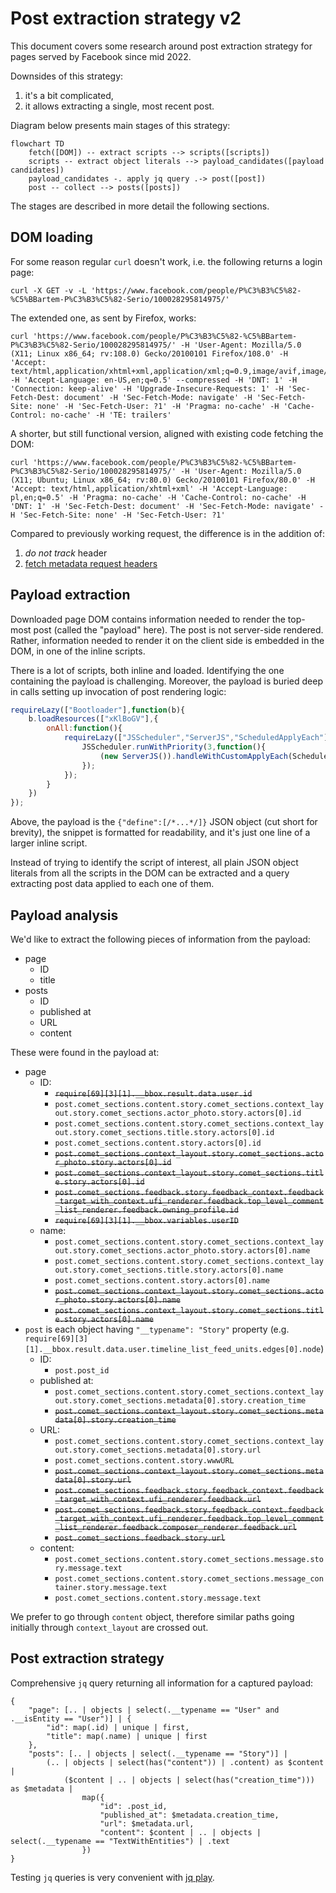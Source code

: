 # Post extraction strategy v2

This document covers some research around post extraction strategy for pages served by Facebook since mid 2022.

Downsides of this strategy:

1. it's a bit complicated,
2. it allows extracting a single, most recent post.

Diagram below presents main stages of this strategy:

```mermaid
flowchart TD
    fetch([DOM]) -- extract scripts --> scripts([scripts])
    scripts -- extract object literals --> payload_candidates([payload candidates])
    payload_candidates -. apply jq query .-> post([post])
    post -- collect --> posts([posts])
```

The stages are described in more detail the following sections.

## DOM loading

For some reason regular `curl` doesn't work, i.e. the following returns a login page:

```
curl -X GET -v -L 'https://www.facebook.com/people/P%C3%B3%C5%82-%C5%BBartem-P%C3%B3%C5%82-Serio/100028295814975/'
```

The extended one, as sent by Firefox, works:

```
curl 'https://www.facebook.com/people/P%C3%B3%C5%82-%C5%BBartem-P%C3%B3%C5%82-Serio/100028295814975/' -H 'User-Agent: Mozilla/5.0 (X11; Linux x86_64; rv:108.0) Gecko/20100101 Firefox/108.0' -H 'Accept: text/html,application/xhtml+xml,application/xml;q=0.9,image/avif,image/webp,*/*;q=0.8' -H 'Accept-Language: en-US,en;q=0.5' --compressed -H 'DNT: 1' -H 'Connection: keep-alive' -H 'Upgrade-Insecure-Requests: 1' -H 'Sec-Fetch-Dest: document' -H 'Sec-Fetch-Mode: navigate' -H 'Sec-Fetch-Site: none' -H 'Sec-Fetch-User: ?1' -H 'Pragma: no-cache' -H 'Cache-Control: no-cache' -H 'TE: trailers'
```

A shorter, but still functional version, aligned with existing code fetching the DOM:

```
curl 'https://www.facebook.com/people/P%C3%B3%C5%82-%C5%BBartem-P%C3%B3%C5%82-Serio/100028295814975/' -H 'User-Agent: Mozilla/5.0 (X11; Ubuntu; Linux x86_64; rv:80.0) Gecko/20100101 Firefox/80.0' -H 'Accept: text/html,application/xhtml+xml' -H 'Accept-Language: pl,en;q=0.5' -H 'Pragma: no-cache' -H 'Cache-Control: no-cache' -H 'DNT: 1' -H 'Sec-Fetch-Dest: document' -H 'Sec-Fetch-Mode: navigate' -H 'Sec-Fetch-Site: none' -H 'Sec-Fetch-User: ?1'
```

Compared to previously working request, the difference is in the addition of:

1. _do not track_ header
2. [fetch metadata request headers](https://developer.mozilla.org/en-US/docs/Glossary/Fetch_metadata_request_header)

## Payload extraction

Downloaded page DOM contains information needed to render the top-most post (called the "payload" here). The post is not server-side rendered. Rather, information needed to render it on the client side is embedded in the DOM, in one of the inline scripts.

There is a lot of scripts, both inline and loaded. Identifying the one containing the payload is challenging. Moreover, the payload is buried deep in calls setting up invocation of post rendering logic:

```javascript
requireLazy(["Bootloader"],function(b){
    b.loadResources(["xKlBoGV"],{
        onAll:function(){
            requireLazy(["JSScheduler","ServerJS","ScheduledApplyEach"],function(JSScheduler,ServerJS,ScheduledApplyEach){
                JSScheduler.runWithPriority(3,function(){
                    (new ServerJS()).handleWithCustomApplyEach(ScheduledApplyEach,{"define":[/*...*/]});
                });
            });
        }
    })
});
```

Above, the payload is the `{"define":[/*...*/]}` JSON object (cut short for brevity), the snippet is formatted for readability, and it's just one line of a larger inline script.

Instead of trying to identify the script of interest, all plain JSON object literals from all the scripts in the DOM can be extracted and a query extracting post data applied to each one of them.

## Payload analysis

We'd like to extract the following pieces of information from the payload:

* page
  * ID
  * title
* posts
  * ID
  * published at
  * URL
  * content

These were found in the payload at:

* page
  * ID:
    * ~~`require[69][3][1].__bbox.result.data.user.id`~~
    * `post.comet_sections.content.story.comet_sections.context_layout.story.comet_sections.actor_photo.story.actors[0].id`
    * `post.comet_sections.content.story.comet_sections.context_layout.story.comet_sections.title.story.actors[0].id`
    * `post.comet_sections.content.story.actors[0].id`
    * ~~`post.comet_sections.context_layout.story.comet_sections.actor_photo.story.actors[0].id`~~
    * ~~`post.comet_sections.context_layout.story.comet_sections.title.story.actors[0].id`~~
    * ~~`post.comet_sections.feedback.story.feedback_context.feedback_target_with_context.ufi_renderer.feedback.top_level_comment_list_renderer.feedback.owning_profile.id`~~
    * ~~`require[69][3][1].__bbox.variables.userID`~~
  * name:
    * `post.comet_sections.content.story.comet_sections.context_layout.story.comet_sections.actor_photo.story.actors[0].name`
    * `post.comet_sections.content.story.comet_sections.context_layout.story.comet_sections.title.story.actors[0].name`
    * `post.comet_sections.content.story.actors[0].name`
    * ~~`post.comet_sections.context_layout.story.comet_sections.actor_photo.story.actors[0].name`~~
    * ~~`post.comet_sections.context_layout.story.comet_sections.title.story.actors[0].name`~~
* `post` is each object having `"__typename": "Story"` property (e.g. `require[69][3][1].__bbox.result.data.user.timeline_list_feed_units.edges[0].node`)
  * ID:
    * `post.post_id`
  * published at:
    * `post.comet_sections.content.story.comet_sections.context_layout.story.comet_sections.metadata[0].story.creation_time`
    * ~~`post.comet_sections.context_layout.story.comet_sections.metadata[0].story.creation_time`~~
  * URL:
    * `post.comet_sections.content.story.comet_sections.context_layout.story.comet_sections.metadata[0].story.url`
    * `post.comet_sections.content.story.wwwURL`
    * ~~`post.comet_sections.context_layout.story.comet_sections.metadata[0].story.url`~~
    * ~~`post.comet_sections.feedback.story.feedback_context.feedback_target_with_context.ufi_renderer.feedback.url`~~
    * ~~`post.comet_sections.feedback.story.feedback_context.feedback_target_with_context.ufi_renderer.feedback.top_level_comment_list_renderer.feedback.composer_renderer.feedback.url`~~
    * ~~`post.comet_sections.feedback.story.url`~~
  * content:
    * `post.comet_sections.content.story.comet_sections.message.story.message.text`
    * `post.comet_sections.content.story.comet_sections.message_container.story.message.text`
    * `post.comet_sections.content.story.message.text`

We prefer to go through `content` object, therefore similar paths going initially through `context_layout` are crossed out.

## Post extraction strategy

Comprehensive `jq` query returning all information for a captured payload:

```jq
{
    "page": [.. | objects | select(.__typename == "User" and .__isEntity == "User")] | {
        "id": map(.id) | unique | first,
        "title": map(.name) | unique | first
    },
    "posts": [.. | objects | select(.__typename == "Story")] |
        (.. | objects | select(has("content")) | .content) as $content |
            ($content | .. | objects | select(has("creation_time"))) as $metadata |
                map({
                    "id": .post_id,
                    "published_at": $metadata.creation_time,
                    "url": $metadata.url,
                    "content": $content | .. | objects | select(.__typename == "TextWithEntities") | .text
                })
}
```

Testing `jq` queries is very convenient with [jq play](https://jqplay.org/).
